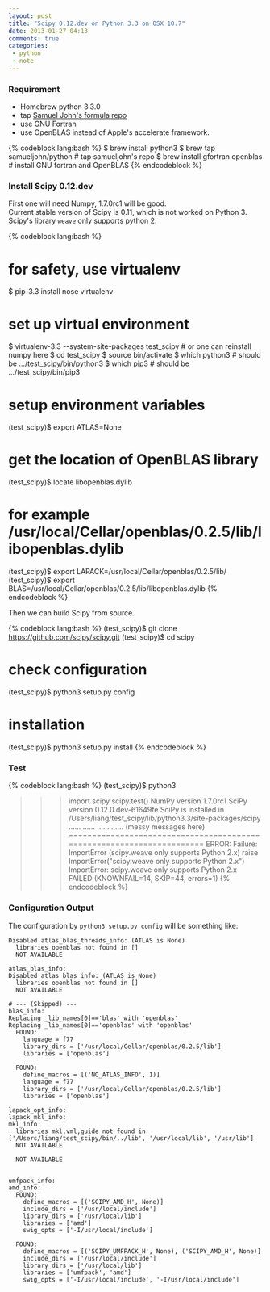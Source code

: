 ```yaml
---
layout: post
title: "Scipy 0.12.dev on Python 3.3 on OSX 10.7"
date: 2013-01-27 04:13
comments: true
categories: 
 - python
 - note
---
```


### Requirement
* Homebrew python 3.3.0
* tap [Samuel John's formula repo](https://github.com/samueljohn/homebrew-python)
* use GNU Fortran
* use OpenBLAS instead of Apple's accelerate framework.

<!-- more -->

{% codeblock lang:bash %}
$ brew install python3
$ brew tap samueljohn/python    # tap samueljohn's repo
$ brew install gfortran openblas         # install GNU fortran and OpenBLAS
{% endcodeblock %}

### Install Scipy 0.12.dev
First one will need Numpy, 1.7.0rc1 will be good.  
Current stable version of Scipy is 0.11, which is not worked on Python 3. Scipy's library `weave` only supports python 2.

{% codeblock lang:bash %}
# for safety, use virtualenv
$ pip-3.3 install nose virtualenv

# set up virtual environment
$ virtualenv-3.3 --system-site-packages test_scipy  # or one can reinstall numpy here
$ cd test_scipy
$ source bin/activate
$ which python3     # should be .../test_scipy/bin/python3
$ which pip3        # should be .../test_scipy/bin/pip3


# setup environment variables
(test_scipy)$ export ATLAS=None
# get the location of OpenBLAS library
(test_scipy)$ locate libopenblas.dylib
# for example /usr/local/Cellar/openblas/0.2.5/lib/libopenblas.dylib
(test_scipy)$ export LAPACK=/usr/local/Cellar/openblas/0.2.5/lib/
(test_scipy)$ export BLAS=/usr/local/Cellar/openblas/0.2.5/lib/libopenblas.dylib
{% endcodeblock %}

Then we can build Scipy from source.  

{% codeblock lang:bash %}
(test_scipy)$ git clone https://github.com/scipy/scipy.git
(test_scipy)$ cd scipy
# check configuration
(test_scipy)$ python3 setup.py config
# installation
(test_scipy)$ python3 setup.py install
{% endcodeblock %}


### Test

{% codeblock lang:bash %}
(test_scipy)$ python3
>>> import scipy
>>> scipy.test()
NumPy version 1.7.0rc1
SciPy version 0.12.0.dev-61649fe
SciPy is installed in /Users/liang/test_scipy/lib/python3.3/site-packages/scipy
…… 
…… 
…… 
…… (messy messages here)
======================================================================
ERROR: Failure: ImportError (scipy.weave only supports Python 2.x)
    raise ImportError("scipy.weave only supports Python 2.x")
ImportError: scipy.weave only supports Python 2.x
FAILED (KNOWNFAIL=14, SKIP=44, errors=1)
{% endcodeblock %}


### Configuration Output
The configuration by `python3 setup.py config` will be something like:

```
Disabled atlas_blas_threads_info: (ATLAS is None)
  libraries openblas not found in []
  NOT AVAILABLE

atlas_blas_info:
Disabled atlas_blas_info: (ATLAS is None)
  libraries openblas not found in []
  NOT AVAILABLE

# --- (Skipped) ---
blas_info:
Replacing _lib_names[0]=='blas' with 'openblas'
Replacing _lib_names[0]=='openblas' with 'openblas'
  FOUND:
    language = f77
    library_dirs = ['/usr/local/Cellar/openblas/0.2.5/lib']
    libraries = ['openblas']

  FOUND:
    define_macros = [('NO_ATLAS_INFO', 1)]
    language = f77
    library_dirs = ['/usr/local/Cellar/openblas/0.2.5/lib']
    libraries = ['openblas']

lapack_opt_info:
lapack_mkl_info:
mkl_info:
  libraries mkl,vml,guide not found in ['/Users/liang/test_scipy/bin/../lib', '/usr/local/lib', '/usr/lib']
  NOT AVAILABLE

  NOT AVAILABLE
  
 
umfpack_info:
amd_info:
  FOUND:
    define_macros = [('SCIPY_AMD_H', None)]
    include_dirs = ['/usr/local/include']
    library_dirs = ['/usr/local/lib']
    libraries = ['amd']
    swig_opts = ['-I/usr/local/include']

  FOUND:
    define_macros = [('SCIPY_UMFPACK_H', None), ('SCIPY_AMD_H', None)]
    include_dirs = ['/usr/local/include']
    library_dirs = ['/usr/local/lib']
    libraries = ['umfpack', 'amd']
    swig_opts = ['-I/usr/local/include', '-I/usr/local/include']
```

